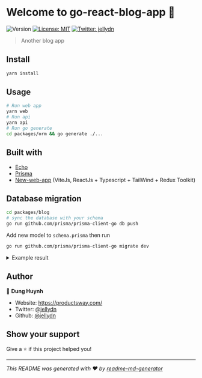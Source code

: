 # Welcome to go-react-blog-app 👋

![Version](https://img.shields.io/badge/version-0.0.1-blue.svg?cacheSeconds=2592000)
[![License: MIT](https://img.shields.io/badge/License-MIT-yellow.svg)](#)
[![Twitter: jellydn](https://img.shields.io/twitter/follow/jellydn.svg?style=social)](https://twitter.com/jellydn)

> Another blog app

## Install

```sh
yarn install
```

## Usage

```sh
# Run web app
yarn web
# Run api
yarn api
# Run go generate
cd packages/orm && go generate ./...
```

## Built with

- [Echo](https://echo.labstack.com/cookbook/crud/)
- [Prisma](https://github.com/prisma/prisma-client-go/blob/master/docs/quickstart.md)
- [New-web-app](https://github.com/jellydn/new-web-app) (ViteJs, ReactJs + Typescript + TailWind + Redux Toolkit)

## Database migration

```sh
cd packages/blog
# sync the database with your schema
go run github.com/prisma/prisma-client-go db push
```

Add new model to `schema.prisma` then run

```sh
go run github.com/prisma/prisma-client-go migrate dev
```

<details>
<summary>Example result</summary>
<code>
go run github.com/prisma/prisma-client-go migrate dev

Prisma schema loaded from schema.prisma
Datasource "db": SQLite database "dev.db" at "file:dev.db"

SQLite database dev.db created at file:dev.db

The following migration(s) have been applied:

migrations/
└─ 20210625142103_add_post_model/
└─ migration.sql
└─ 20210625142151_add_comment_model/
└─ migration.sql
✔ Enter a name for the new migration: … add tag model

The following migration(s) have been created and applied from new schema changes:

migrations/
└─ 20210625154046_add_tag_model/
└─ migration.sql

Your database is now in sync with your schema.

✔ Generated Prisma Client Go to ./db in 2.11s
</code>

</details>

## Author

👤 **Dung Huynh**

- Website: https://productsway.com/
- Twitter: [@jellydn](https://twitter.com/jellydn)
- Github: [@jellydn](https://github.com/jellydn)

## Show your support

Give a ⭐️ if this project helped you!

---

_This README was generated with ❤️ by [readme-md-generator](https://github.com/kefranabg/readme-md-generator)_
